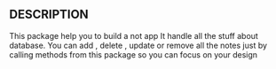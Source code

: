 ## DESCRIPTION
This package help you to build a not app 
It handle all the stuff about database. You can add , 
delete , update or remove all the notes just by calling methods from
this package so you can focus on your design